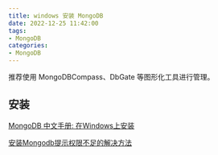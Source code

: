 ```yaml
---
title: windows 安装 MongoDB
date: 2022-12-25 11:42:00
tags:
- MongoDB
categories:
- MongoDB
---
```


推荐使用 MongoDBCompass、DbGate 等图形化工具进行管理。

## 安装

[MongoDB 中文手册: 在Windows上安装](https://mongodb.net.cn/manual/tutorial/install-mongodb-on-windows/)


[安装Mongodb提示权限不足的解决方法](https://blog.csdn.net/DIJIA_0000/article/details/111266675)